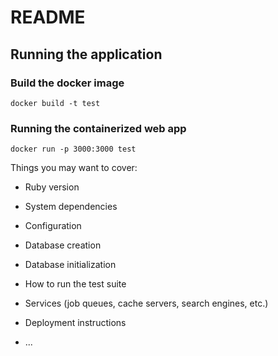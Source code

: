 # README

## Running the application

### Build the docker image
```
docker build -t test
```

### Running the containerized web app
```
docker run -p 3000:3000 test
```


Things you may want to cover:

* Ruby version

* System dependencies

* Configuration

* Database creation

* Database initialization

* How to run the test suite

* Services (job queues, cache servers, search engines, etc.)

* Deployment instructions

* ...
